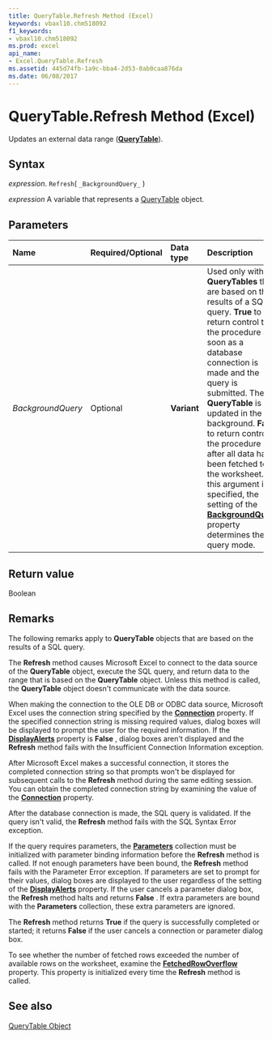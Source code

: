 ```yaml
---
title: QueryTable.Refresh Method (Excel)
keywords: vbaxl10.chm518092
f1_keywords:
- vbaxl10.chm518092
ms.prod: excel
api_name:
- Excel.QueryTable.Refresh
ms.assetid: 445d74fb-1a9c-bba4-2d53-0ab0caa876da
ms.date: 06/08/2017
---
```



# QueryTable.Refresh Method (Excel)

Updates an external data range (**[QueryTable](Excel.QueryTable.md)**).


## Syntax

 _expression_. `Refresh`( `_BackgroundQuery_` )

 _expression_ A variable that represents a [QueryTable](Excel.QueryTable.md) object.


## Parameters



|Name|Required/Optional|Data type|Description|
|:-----|:-----|:-----|:-----|
| _BackgroundQuery_|Optional| **Variant**|Used only with  **QueryTables** that are based on the results of a SQL query. **True** to return control to the procedure as soon as a database connection is made and the query is submitted. The **QueryTable** is updated in the background. **False** to return control to the procedure only after all data has been fetched to the worksheet. If this argument isn't specified, the setting of the **[BackgroundQuery](Excel.QueryTable.BackgroundQuery.md)** property determines the query mode.|

## Return value

Boolean


## Remarks

The following remarks apply to  **QueryTable** objects that are based on the results of a SQL query.

The  **Refresh** method causes Microsoft Excel to connect to the data source of the **QueryTable** object, execute the SQL query, and return data to the range that is based on the **QueryTable** object. Unless this method is called, the **QueryTable** object doesn't communicate with the data source.

When making the connection to the OLE DB or ODBC data source, Microsoft Excel uses the connection string specified by the  **[Connection](Excel.QueryTable.Connection.md)** property. If the specified connection string is missing required values, dialog boxes will be displayed to prompt the user for the required information. If the **[DisplayAlerts](Excel.Application.DisplayAlerts.md)** property is **False** , dialog boxes aren't displayed and the **Refresh** method fails with the Insufficient Connection Information exception.

After Microsoft Excel makes a successful connection, it stores the completed connection string so that prompts won't be displayed for subsequent calls to the  **Refresh** method during the same editing session. You can obtain the completed connection string by examining the value of the **[Connection](Excel.QueryTable.Connection.md)** property.

After the database connection is made, the SQL query is validated. If the query isn't valid, the  **Refresh** method fails with the SQL Syntax Error exception.

If the query requires parameters, the  **[Parameters](Excel.Parameters.md)** collection must be initialized with parameter binding information before the **Refresh** method is called. If not enough parameters have been bound, the **Refresh** method fails with the Parameter Error exception. If parameters are set to prompt for their values, dialog boxes are displayed to the user regardless of the setting of the **[DisplayAlerts](Excel.Application.DisplayAlerts.md)** property. If the user cancels a parameter dialog box, the **Refresh** method halts and returns **False** . If extra parameters are bound with the **Parameters** collection, these extra parameters are ignored.

The  **Refresh** method returns **True** if the query is successfully completed or started; it returns **False** if the user cancels a connection or parameter dialog box.

To see whether the number of fetched rows exceeded the number of available rows on the worksheet, examine the  **[FetchedRowOverflow](Excel.QueryTable.FetchedRowOverflow.md)** property. This property is initialized every time the **Refresh** method is called.


## See also


[QueryTable Object](Excel.QueryTable.md)

